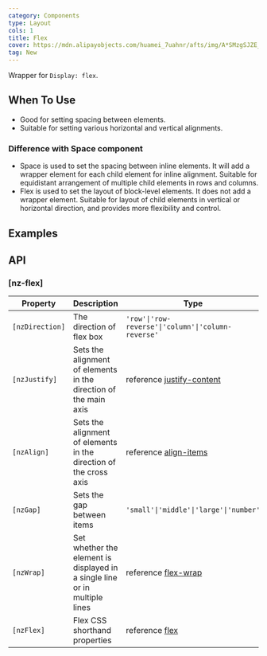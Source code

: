 ```yaml
---
category: Components
type: Layout
cols: 1
title: Flex
cover: https://mdn.alipayobjects.com/huamei_7uahnr/afts/img/A*SMzgSJZE_AwAAAAAAAAAAAAADrJ8AQ/original
tag: New
---
```


Wrapper for `Display: flex`.

## When To Use

- Good for setting spacing between elements.
- Suitable for setting various horizontal and vertical alignments.

### Difference with Space component

- Space is used to set the spacing between inline elements. It will add a wrapper element for each child element for inline alignment. Suitable for equidistant arrangement of multiple child elements in rows and columns.
- Flex is used to set the layout of block-level elements. It does not add a wrapper element. Suitable for layout of child elements in vertical or horizontal direction, and provides more flexibility and control.

## Examples

## API

### [nz-flex]

| Property        | Description                                                                | Type                                                                                          | Default    |
| --------------- | -------------------------------------------------------------------------- | --------------------------------------------------------------------------------------------- | ---------- |
| `[nzDirection]` | The direction of flex box                                                  | `'row'\|'row-reverse'\|'column'\|'column-reverse'`                                            | `'row'`    |
| `[nzJustify]`   | Sets the alignment of elements in the direction of the main axis           | reference [justify-content](https://developer.mozilla.org/en-US/docs/Web/CSS/justify-content) | `'normal'` |
| `[nzAlign]`     | Sets the alignment of elements in the direction of the cross axis          | reference [align-items](https://developer.mozilla.org/en-US/docs/Web/CSS/align-items)         | `'normal'` |
| `[nzGap]`       | Sets the gap between items                                                 | `'small'\|'middle'\|'large'\|'number'`                                                        | `0`        |
| `[nzWrap]`      | Set whether the element is displayed in a single line or in multiple lines | reference [flex-wrap](https://developer.mozilla.org/en-US/docs/Web/CSS/flex-wrap)             | `'nowrap'` |
| `[nzFlex]`      | Flex CSS shorthand properties                                              | reference [flex](https://developer.mozilla.org/en-US/docs/Web/CSS/flex)                       | `'unset'`  |
